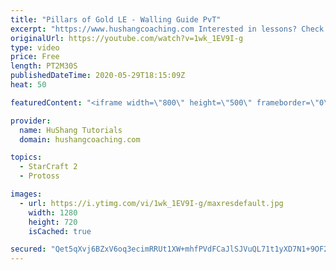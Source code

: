 ```yaml
---
title: "Pillars of Gold LE - Walling Guide PvT"
excerpt: "https://www.hushangcoaching.com Interested in lessons? Check out the website for more information ------------------------------------------------------------------------------------------------------- Want to support HuShang Tutorials directly? Patreon is a website where you can contribute a monthly"
originalUrl: https://youtube.com/watch?v=1wk_1EV9I-g
type: video
price: Free
length: PT2M30S
publishedDateTime: 2020-05-29T18:15:09Z
heat: 50

featuredContent: "<iframe width=\"800\" height=\"500\" frameborder=\"0\" src=\"https://www.youtube.com/embed/1wk_1EV9I-g\" allow=\"accelerometer; autoplay; encrypted-media; gyroscope; picture-in-picture\" allowfullscreen></iframe>"

provider:
  name: HuShang Tutorials
  domain: hushangcoaching.com

topics:
  - StarCraft 2
  - Protoss

images:
  - url: https://i.ytimg.com/vi/1wk_1EV9I-g/maxresdefault.jpg
    width: 1280
    height: 720
    isCached: true

secured: "Qet5qXvj6BZxV6oq3ecimRRUt1XW+mhfPVdFCaJlSJVuQL71t1yXD7N1+9OF2b70+aNVlBs11jsgRWO9i6cHqo9RORN+21f1fNBTQjImfeP9WaqtImf3JRvtPKbuLgZUaO5hf6pl4Wp4flOkElqFcp/B+bWT4AVa36cmG93MtpWD61CMfUZFkW1cgkvfVHOx9GsV4P1bXFfD2Te3FQQMxNmVVEYkGZXcOM7eVTV+VBzpc1U+qzn/Kl9vN1ASsonnKq/0gflMfGNU9y0Ek5Hn3U7UgMS6Bzl/qYUEYnkavYeklugntIvUqQGtkI8DSc3NkK5DdfACODZ3+5zOw+QUkIZOo6o9DgPy7oKlZ4EADNCPGhfDTrH4tCla8BlakPqZlXYLr0ppSDJ09/yd+TZ600NlQ0wGxkKR9UZWq+t1mZs=;y6Xje1xAQDqVTiEm+alFIA=="
---
```


